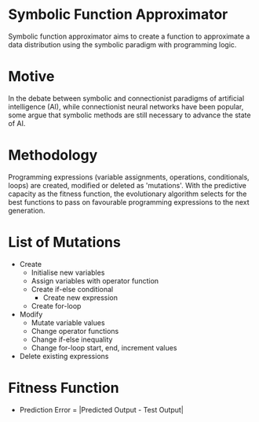 # Symbolic Function Approximator
Symbolic function approximator aims to create a function to approximate a data distribution using the symbolic paradigm with programming logic.

# Motive
In the debate between symbolic and connectionist paradigms of artificial intelligence (AI), while connectionist neural networks have been popular, some argue that symbolic methods are still necessary to advance the state of AI.

# Methodology
Programming expressions (variable assignments, operations, conditionals, loops) are created, modified or deleted as 'mutations'. With the predictive capacity as the fitness function, the evolutionary algorithm selects for the best functions to pass on favourable programming expressions to the next generation.

# List of Mutations
* Create
    * Initialise new variables
    * Assign variables with operator function
    * Create if-else conditional
        * Create new expression
    * Create for-loop
* Modify
    * Mutate variable values
    * Change operator functions
    * Change if-else inequality
    * Change for-loop start, end, increment values
* Delete existing expressions

# Fitness Function
* Prediction Error = |Predicted Output - Test Output| 